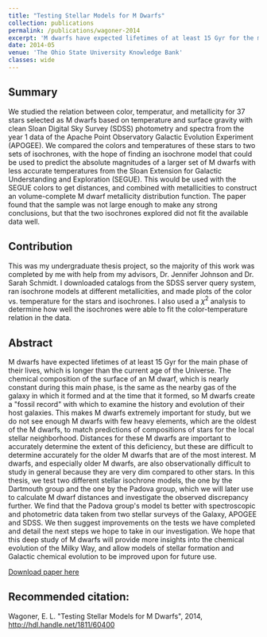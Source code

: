 ```yaml
---
title: "Testing Stellar Models for M Dwarfs"
collection: publications
permalink: /publications/wagoner-2014
excerpt: 'M dwarfs have expected lifetimes of at least 15 Gyr for the main phase of their lives, which is longer than the current age of the Universe. The chemical composition of the surface of an M dwarf, which is nearly constant during this main phase, is the same as the nearby gas of the galaxy in which it formed and at the time that it formed, so M dwarfs create a "fossil record" with which to examine the history and evolution of their host galaxies. This makes M dwarfs extremely important for study, but we do not see enough M dwarfs with few heavy elements, which are the oldest of the M dwarfs, to match predictions of compositions of stars for the local stellar neighborhood. Distances for these M dwarfs are important to accurately determine the extent of this deficiency, but these are difficult to determine accurately for the older M dwarfs that are of the most interest. M dwarfs, and especially older M dwarfs, are also observationally difficult to study in general because they are very dim compared to other stars. In this thesis, we test two different stellar isochrone models, the one by the Dartmouth group and the one by the Padova group, which we will later use to calculate M dwarf distances and investigate the observed discrepancy further. We find that the Padova group's model ts better with spectroscopic and photometric data taken from two stellar surveys of the Galaxy, APOGEE and SDSS. We then suggest improvements on the tests we have completed and detail the next steps we hope to take in our investigation. We hope that this deep study of M dwarfs will provide more insights into the chemical evolution of the Milky Way, and allow models of stellar formation and Galactic chemical evolution to be improved upon for future use.'
date: 2014-05
venue: 'The Ohio State University Knowledge Bank'
classes: wide
---
```

## Summary
We studied the relation between color, temperatur, and metallicity for 37 stars selected as M dwarfs based on temperature and surface gravity with clean Sloan Digital Sky Survey (SDSS) photometry and spectra from the year 1 data of the Apache Point Observatory Galactic Evolution Experiment (APOGEE). We compared the colors and temperatures of these stars to two sets of isochrones, with the hope of finding an isochrone model that could be used to predict the absolute magnitudes of a larger set of M dwarfs with less accurate temperatures from the Sloan Extension for Galactic Understanding and Exploration (SEGUE). This would be used with the SEGUE colors to get distances, and combined with metallicities to construct an volume-complete M dwarf metallicity distribution function. The paper found that the sample was not large enough to make any strong conclusions, but that the two isochrones explored did not fit the available data well.

## Contribution
This was my undergraduate thesis project, so the majority of this work was completed by me with help from my advisors, Dr. Jennifer Johnson and Dr. Sarah Schmidt. I downloaded catalogs from the SDSS server query system, ran isochrone models at different metallicities, and made plots of the color vs. temperature for the stars and isochrones. I also used a $\chi^2$ analysis to determine how well the isochrones were able to fit the color-temperature relation in the data.

## Abstract
M dwarfs have expected lifetimes of at least 15 Gyr for the main phase of their lives, which is longer than the current age of the Universe. The chemical composition of the surface of an M dwarf, which is nearly constant during this main phase, is the same as the nearby gas of the galaxy in which it formed and at the time that it formed, so M dwarfs create a "fossil record" with which to examine the history and evolution of their host galaxies. This makes M dwarfs extremely important for study, but we do not see enough M dwarfs with few heavy elements, which are the oldest of the M dwarfs, to match predictions of compositions of stars for the local stellar neighborhood. Distances for these M dwarfs are important to accurately determine the extent of this deficiency, but these are difficult to determine accurately for the older M dwarfs that are of the most interest. M dwarfs, and especially older M dwarfs, are also observationally difficult to study in general because they are very dim compared to other stars. In this thesis, we test two different stellar isochrone models, the one by the Dartmouth group and the one by the Padova group, which we will later use to calculate M dwarf distances and investigate the observed discrepancy further. We find that the Padova group's model ts better with spectroscopic and photometric data taken from two stellar surveys of the Galaxy, APOGEE and SDSS. We then suggest improvements on the tests we have completed and detail the next steps we hope to take in our investigation. We hope that this deep study of M dwarfs will provide more insights into the chemical evolution of the Milky Way, and allow models of stellar formation and Galactic chemical evolution to be improved upon for future use.

[Download paper here](http://hdl.handle.net/1811/60400)

## Recommended citation:
Wagoner, E. L. "Testing Stellar Models for M Dwarfs", 2014, http://hdl.handle.net/1811/60400

